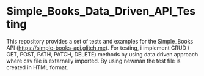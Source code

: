 # Simple_Books_Data_Driven_API_Testing
This repository provides a set of tests and examples for the Simple_Books API (https://simple-books-api.glitch.me).
For testing, i implement CRUD ( GET, POST, PATH, PATCH, DELETE) methods by using data driven approach where csv file is extarnally imported.
By using newman the test file is created in HTML format.
